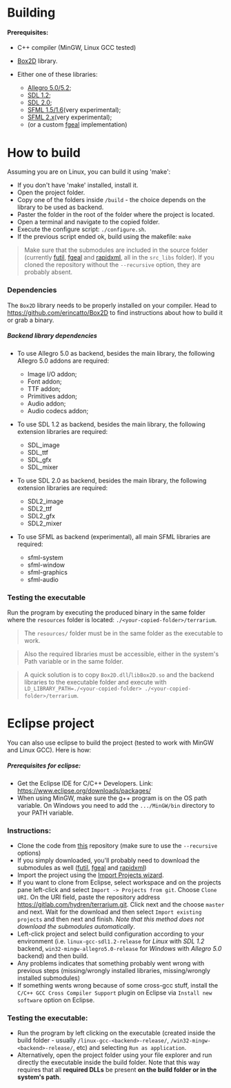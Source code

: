 # Building

#### Prerequisites:
* C++ compiler (MinGW, Linux GCC tested)
* [Box2D](https://github.com/erincatto/Box2D) library.
* Either one of these libraries:

   * [Allegro 5.0/5.2](http://liballeg.org/);
   * [SDL 1.2](https://www.libsdl.org/);
   * [SDL 2.0](https://www.libsdl.org/);
   * [SFML 1.5/1.6](https://www.sfml-dev.org/)(very experimental);
   * [SFML 2.x](https://www.sfml-dev.org/)(very experimental);
   * (or a custom [fgeal](https://gitlab.com/hydren/fgeal.git) implementation)

# How to build

Assuming you are on Linux, you can build it using 'make':

* If you don't have 'make' installed, install it.
* Open the project folder.
* Copy one of the folders inside `/build` - the choice depends on the library to be used as backend.
* Paster the folder in the root of the folder where the project is located.
* Open a terminal and navigate to the copied folder.
* Execute the configure script: `./configure.sh`.
* If the previous script ended ok, build using the makefile: `make` 

> Make sure that the submodules are included in the source folder (currently [futil](https://gitlab.com/hydren/futil.git), [fgeal](https://gitlab.com/hydren/fgeal.git) and [rapidxml](https://github.com/hydren/rapidxml.git), all in the `src_libs` folder). If you cloned the repository without the `--recursive` option, they are probably absent.

### Dependencies

The `Box2D` library needs to be properly installed on your compiler. Head to https://github.com/erincatto/Box2D to find instructions about how to build it or grab a binary.

##### Backend library dependencies
* To use Allegro 5.0 as backend, besides the main library, the following Allegro 5.0 addons are required: 

   * Image I/O addon;
   * Font addon;
   * TTF addon;
   * Primitives addon;
   * Audio addon;
   * Audio codecs addon;
      
* To use SDL 1.2 as backend, besides the main library, the following extension libraries are required:

   * SDL_image
   * SDL_ttf
   * SDL_gfx
   * SDL_mixer
      
* To use SDL 2.0 as backend, besides the main library, the following extension libraries are required:

   * SDL2_image
   * SDL2_ttf
   * SDL2_gfx
   * SDL2_mixer 
      
* To use SFML as backend (experimental), all main SFML libraries are required:

   * sfml-system
   * sfml-window
   * sfml-graphics
   * sfml-audio 

### Testing the executable
Run the program by executing the produced binary in the same folder where the `resources` folder is located: `./<your-copied-folder>/terrarium`.
> The `resources/` folder must be in the same folder as the executable to work.

> Also the required libraries must be accessible, either in the system's Path variable or in the same folder. 

> A quick solution is to copy `Box2D.dll`/`libBox2D.so` and the backend libraries to the executable folder and execute with `LD_LIBRARY_PATH=./<your-copied-folder> ./<your-copied-folder>/terrarium`.

# Eclipse project
You can also use eclipse to build the project (tested to work with MinGW and Linux GCC). Here is how:

##### Prerequisites for eclipse:
- Get the Eclipse IDE for C/C++ Developers. Link: https://www.eclipse.org/downloads/packages/
- When using MinGW, make sure the g++ program is on the OS path variable. On Windows you need to add the `.../MinGW/bin` directory to your PATH variable.

### Instructions:
- Clone the code from [this](https://gitlab.com/hydren/terrarium.git) repository (make sure to use the `--recursive` options)
- If you simply downloaded, you'll probably need to download the submodules as well ([futil](https://gitlab.com/hydren/futil.git), [fgeal](https://gitlab.com/hydren/fgeal.git) and [rapidxml](https://github.com/hydren/rapidxml.git))
- Import the project using the [Import Projects wizard](http://help.eclipse.org/kepler/index.jsp?topic=%2Forg.eclipse.platform.doc.user%2Ftasks%2Ftasks-importproject.htm).
- If you want to clone from Eclipse, select workspace and on the projects pane left-click and select `Import -> Projects from git`. Choose `Clone URI`. On the URI field, paste the repository address https://gitlab.com/hydren/terrarium.git. Click next and the choose `master` and next. Wait for the download and then select `Import existing projects` and then next and finish. *Note that this method does not download the submodules automatically*.  
- Left-click project and select build configuration according to your environment (i.e. `linux-gcc-sdl1.2-release` for *Linux* with *SDL 1.2* backend, `win32-mingw-allegro5.0-release` for *Windows* with *Allegro 5.0* backend) and then build.
- Any problems indicates that something probably went wrong with previous steps (missing/wrongly installed libraries, missing/wrongly installed submodules)
- If something wents wrong because of some cross-gcc stuff, install the `C/C++ GCC Cross Compiler Support` plugin on Eclipse via `Install new software` option on Eclipse.

### Testing the executable:
- Run the program by left clicking on the executable (created inside the build folder - usually `/linux-gcc-<backend>-release/`, `/win32-mingw-<backend>-release/`, etc) and selecting `Run as application`. 
- Alternatively, open the project folder using your file explorer and run directly the executable inside the build folder. Note that this way requires that all **required DLLs** be present **on the build folder or in the system's path**.
